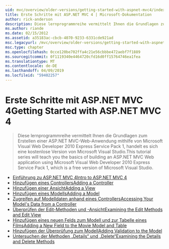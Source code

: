 ```yaml
---
uid: mvc/overview/older-versions/getting-started-with-aspnet-mvc4/index
title: Erste Schritte mit ASP.NET MVC 4 | Microsoft-Dokumentation
author: rick-anderson
description: Diese lernprogrammreihe vermittelt Ihnen die Grundlagen zum Erstellen einer ASP.NET MVC-Web-Anwendung mithilfe von Microsoft Visual Web Developer 2010 Express Service Pack 1, w...
ms.author: riande
ms.date: 02/15/2012
ms.assetid: a35183ac-cbcb-4070-9233-6331cde921ad
msc.legacyurl: /mvc/overview/older-versions/getting-started-with-aspnet-mvc4
msc.type: chapter
ms.openlocfilehash: 0cce120be702ffa4c21e56cbbbe472aebf7f1889
ms.sourcegitcommit: 0f1119340e4464720cfd16d0ff15764746ea1fea
ms.translationtype: MT
ms.contentlocale: de-DE
ms.lasthandoff: 04/09/2019
ms.locfileid: "59402257"
---
```

# <a name="getting-started-with-aspnet-mvc-4"></a><span data-ttu-id="2c00d-103">Erste Schritte mit ASP.NET MVC 4</span><span class="sxs-lookup"><span data-stu-id="2c00d-103">Getting Started with ASP.NET MVC 4</span></span>

> <span data-ttu-id="2c00d-104">Diese lernprogrammreihe vermittelt Ihnen die Grundlagen zum Erstellen einer ASP.NET MVC-Web-Anwendung mithilfe von Microsoft Visual Web Developer 2010 Express Service Pack 1, handelt es sich eine kostenlose Version von Microsoft Visual Studio.</span><span class="sxs-lookup"><span data-stu-id="2c00d-104">This tutorial series will teach you the basics of building an ASP.NET MVC Web application using Microsoft Visual Web Developer 2010 Express Service Pack 1, which is a free version of Microsoft Visual Studio.</span></span>


- [<span data-ttu-id="2c00d-105">Einführung zu ASP.NET MVC 4</span><span class="sxs-lookup"><span data-stu-id="2c00d-105">Intro to ASP.NET MVC 4</span></span>](intro-to-aspnet-mvc-4.md)
- [<span data-ttu-id="2c00d-106">Hinzufügen eines Controllers</span><span class="sxs-lookup"><span data-stu-id="2c00d-106">Adding a Controller</span></span>](adding-a-controller.md)
- [<span data-ttu-id="2c00d-107">Hinzufügen einer Ansicht</span><span class="sxs-lookup"><span data-stu-id="2c00d-107">Adding a View</span></span>](adding-a-view.md)
- [<span data-ttu-id="2c00d-108">Hinzufügen eines Modells</span><span class="sxs-lookup"><span data-stu-id="2c00d-108">Adding a Model</span></span>](adding-a-model.md)
- [<span data-ttu-id="2c00d-109">Zugreifen auf Modelldaten anhand eines Controllers</span><span class="sxs-lookup"><span data-stu-id="2c00d-109">Accessing Your Model's Data from a Controller</span></span>](accessing-your-models-data-from-a-controller.md)
- [<span data-ttu-id="2c00d-110">Überprüfen der Edit-Methoden und -Ansicht</span><span class="sxs-lookup"><span data-stu-id="2c00d-110">Examining the Edit Methods and Edit View</span></span>](examining-the-edit-methods-and-edit-view.md)
- [<span data-ttu-id="2c00d-111">Hinzufügen eines neuen Felds zum Modell und zur Tabelle eines Films</span><span class="sxs-lookup"><span data-stu-id="2c00d-111">Adding a New Field to the Movie Model and Table</span></span>](adding-a-new-field-to-the-movie-model-and-table.md)
- [<span data-ttu-id="2c00d-112">Hinzufügen der Überprüfung zum Modell</span><span class="sxs-lookup"><span data-stu-id="2c00d-112">Adding Validation to the Model</span></span>](adding-validation-to-the-model.md)
- [<span data-ttu-id="2c00d-113">Untersuchen der Methoden „Details“ und „Delete“</span><span class="sxs-lookup"><span data-stu-id="2c00d-113">Examining the Details and Delete Methods</span></span>](examining-the-details-and-delete-methods.md)
